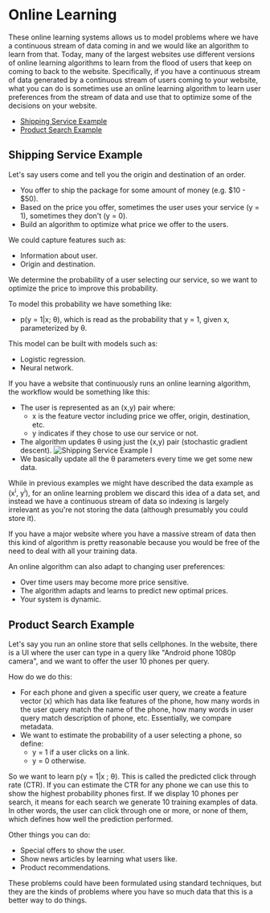 # Online Learning

These online learning systems allows us to model problems where we have a continuous stream of data coming in and we would like an algorithm to learn from that. Today, many of the largest websites use different versions of online learning algorithms to learn from the flood of users that keep on coming to back to the website. Specifically, if you have a continuous stream of data generated by a continuous stream of users coming to your website, what you can do is sometimes use an online learning algorithm to learn user preferences from the stream of data and use that to optimize some of the decisions on your website.

<!-- START doctoc generated TOC please keep comment here to allow auto update -->
<!-- DON'T EDIT THIS SECTION, INSTEAD RE-RUN doctoc TO UPDATE -->
<!-- END doctoc generated TOC please keep comment here to allow auto update -->

- [Shipping Service Example](#shipping-service-example)
- [Product Search Example](#product-search-example)

<!-- END doctoc generated TOC please keep comment here to allow auto update -->

## Shipping Service Example

Let's say users come and tell you the origin and destination of an order.

- You offer to ship the package for some amount of money (e.g. $10 - $50).
- Based on the price you offer, sometimes the user uses your service (y = 1), sometimes they don't (y = 0).
- Build an algorithm to optimize what price we offer to the users.

We could capture features such as:

- Information about user.
- Origin and destination.

We determine the probability of a user selecting our service, so we want to optimize the price to improve this probability.

To model this probability we have something like:

- p(y = 1|x; θ), which is read as the probability that y = 1, given x, parameterized by θ.

This model can be built with models such as:

- Logistic regression.
- Neural network.

If you have a website that continuously runs an online learning algorithm, the workflow would be something like this:

- The user is represented as an (x,y) pair where:
  - x is the feature vector including price we offer, origin, destination, etc.
  - y indicates if they chose to use our service or not.
- The algorithm updates θ using just the (x,y) pair (stochastic gradient descent).
  ![Shipping Service Example I](https://raw.githubusercontent.com/rmolinamir/machine-learning-notes/main/docs/3-machine-learning-systems/3-online-learning/images/Shipping-Service%20Example%20I.png)
- We basically update all the θ parameters every time we get some new data.

While in previous examples we might have described the data example as (x<sup>i</sup>, y<sup>i</sup>), for an online learning problem we discard this idea of a data set, and instead we have a continuous stream of data so indexing is largely irrelevant as you're not storing the data (although presumably you could store it).

If you have a major website where you have a massive stream of data then this kind of algorithm is pretty reasonable because you would be free of the need to deal with all your training data.

An online algorithm can also adapt to changing user preferences:

- Over time users may become more price sensitive.
- The algorithm adapts and learns to predict new optimal prices.
- Your system is dynamic.

## Product Search Example

Let's say you run an online store that sells cellphones. In the website, there is a UI where the user can type in a query like "Android phone 1080p camera", and we want to offer the user 10 phones per query.

How do we do this:

- For each phone and given a specific user query, we create a feature vector (x) which has data like features of the phone, how many words in the user query match the name of the phone, how many words in user query match description of phone, etc. Essentially, we compare metadata.
- We want to estimate the probability of a user selecting a phone, so define:
  - y = 1 if a user clicks on a link.
  - y = 0 otherwise.

So we want to learn p(y = 1|x ; θ). This is called the predicted click through rate (CTR). If you can estimate the CTR for any phone we can use this to show the highest probability phones first. If we display 10 phones per search, it means for each search we generate 10 training examples of data. In other words, the user can click through one or more, or none of them, which defines how well the prediction performed.

Other things you can do:

- Special offers to show the user.
- Show news articles by learning what users like.
- Product recommendations.

These problems could have been formulated using standard techniques, but they are the kinds of problems where you have so much data that this is a better way to do things.

